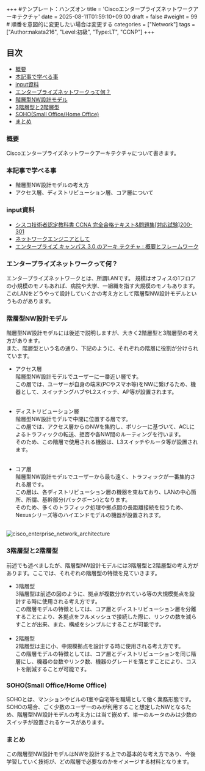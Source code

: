 +++
#テンプレート：ハンズオン
title = 'Ciscoエンタープライズネットワークアーキテクチャ'
date = 2025-08-11T01:59:10+09:00
draft = false
#weight = 99 # 順番を意図的に変更したい場合は変更する
categories = ["Network"]
tags = ["Author:nakata216", "Level:初級", "Type:LT", "CCNP"]
+++

## 目次
- [概要](#概要)
- [本記事で学べる事](#本ハンズオンで身につくこと)
- [input資料](#input資料)
- [エンタープライズネットワークって何？](#エンタープライズネットワークって何)
- [階層型NW設計モデル](#階層型nw設計モデル)
- [3階層型と2階層型](#3階層型と2階層型)
- [SOHO(Small Office/Home Office)](#sohosmall-officehome-office)
- [まとめ](#まとめ)

### 概要

Ciscoエンタープライズネットワークアーキテクチャについて書きます。

### 本記事で学べる事

- 階層型NW設計モデルの考え方
- アクセス層、ディストリビューション層、コア層について

### input資料

  * [シスコ技術者認定教科書 CCNA 完全合格テキスト&問題集[対応試験]200-301](https://www.amazon.co.jp/%E3%82%B7%E3%82%B9%E3%82%B3%E6%8A%80%E8%A1%93%E8%80%85%E8%AA%8D%E5%AE%9A%E6%95%99%E7%A7%91%E6%9B%B8-CCNA-%E5%AE%8C%E5%85%A8%E5%90%88%E6%A0%BC%E3%83%86%E3%82%AD%E3%82%B9%E3%83%88-%E5%AF%BE%E5%BF%9C%E8%A9%A6%E9%A8%93-200-301/dp/4798165778/ref=sr_1_3?adgrpid=79617186911&dib=eyJ2IjoiMSJ9.1yGRlZd3h8hPMiqrGX_s3HZenxnO1JtQw1UBXwoQlVD54wuXW8mBjCLbwrwrQSQTSaV4fesEz3TMwGRIuOXHajXTdpw_JL5_3Ipy9wn2ldmmZiqC9ZOGpRf0L3uNbnXp2b7-M7BhcrS8YEhuwULC68XDpE222JR4SguadZwFMQ2h4CFAUvrDALfICqj0JZ7FlYd_lur0EEeHsjqKhUA0UQyk6kyiJFNz8N5os8KQZBoi2_etme3gX8WzTGEl1R81QN6jxkd5euBmxjiy8zZ9NUugns5tzhCYhwUDZ-jlhTg.NLVROPzD-rIksiwmfPfw0XWcb4TyTKLz2nmJGGNRUWE&dib_tag=se&hvadid=679050907081&hvdev=c&hvexpln=0&hvlocphy=1028850&hvnetw=g&hvocijid=12480937827729790460--&hvqmt=e&hvrand=12480937827729790460&hvtargid=kwd-852056936806&hydadcr=18700_13654972&jp-ad-ap=0&keywords=ccna+%E7%99%BD%E6%9C%AC&mcid=9ffd6b1001f936e0afd21cef9c0e71e9&qid=1754845890&sr=8-3)
  * [ネットワークエンジニアとして](https://www.infraexpert.com/study/catalyst2.html)
  * [エンタープライズ キャンパス 3.0 のアーキ
  テクチャ : 概要とフレームワーク](https://www.cisco.com/web/JP/solution/netsol/designzone/literature/pdf/OL-15716-01-J.pdf)

### エンタープライズネットワークって何？
エンタープライズネットワークとは、所謂LANです。
規模はオフィスの1フロアの小規模のモノもあれば、病院や大学、一組織を指す大規模のモノもあります。
このLANをどうやって設計していくかの考え方として階層型NW設計モデルというものがあります。

### 階層型NW設計モデル
階層型NW設計モデルには後述で説明しますが、大きく2階層型と3階層型の考え方があります。<br>
また、階層型という名の通り、下記のように、それぞれの階層に役割が分けられています。

  * アクセス層<br>
    階層型NW設計モデルでユーザーに一番近い層です。<br>
    この層では、ユーザーが自身の端末(PCやスマホ等)をNWに繋げるため、機器として、スイッチングハブやL2スイッチ、AP等が設置されます。<br><br>

  * ディストリビューション層<br>
    階層型NW設計モデルで中間に位置する層です。<br>
    この層では、アクセス層からのNWを集約し、ポリシーに基づいて、ACLによるトラフィックの転送、拒否や各NW間のルーティングを行います。<br>
    そのため、この階層で使用される機器は、L3スイッチやルータ等が設置されます。<br><br>

  * コア層<br>
    階層型NW設計モデルでユーザーから最も遠く、トラフィックが一番集約される層です。<br>
    この層は、各ディストリビューション層の機器を束ねており、LANの中心箇所、所謂、基幹部分(バックボーン)となります。<br>
    そのため、多くのトラフィック処理や拠点間の長距離接続を担うため、Nexusシリーズ等のハイエンドモデルの機器が設置されます。<br><br>


![cisco_enterprise_network_architecture](/img/cisco_enterprise_network_architecture/cisco_enterprise_network_architecture.png) 

### 3階層型と2階層型
  前述でも述べましたが、階層型NW設計モデルには3階層型と2階層型の考え方があります。ここでは、それぞれの階層型の特徴を見ていきます。

  * 3階層型<br>
    3階層型は前述の図のように、拠点が複数分かれている等の大規模拠点を設計する時に使用される考え方です。<br>
    この階層モデルの特徴としては、コア層とディストリビューション層を分離することにより、各拠点をフルメッシュで接続した際に、リンクの数を減らすことが出来、また、構成をシンプルにすることが可能です。<br><br>
  * 2階層型<br>
    2階層型は主に小、中規模拠点を設計する時に使用される考え方です。<br>
    この階層モデルの特徴としては、コア層とディストリビューションを同じ階層にし、機器の台数やリンク数、機器のグレードを落とすことにより、コストを削減することが可能です。

### SOHO(Small Office/Home Office)
SOHOとは、マンションやビルの1室や自宅等を職場として働く業務形態です。<br>
SOHOの場合、ごく少数のユーザーのみが利用すること想定したNWとなるため、階層型NW設計モデルの考え方には当て嵌めず、単一のルータのみは少数のスイッチが設置されるケースがあります。


### まとめ
この階層型NW設計モデルはNWを設計する上での基本的な考え方であり、今後学習していく技術が、どの階層で必要なのかをイメージする材料となります。